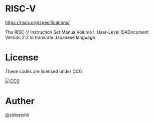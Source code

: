 # RISC-V 

https://riscv.org/specifications/

The RISC-V Instruction Set ManualVolume I: User-Level ISADocument Version 2.2
to transrate Japanese language.

# License

These codes are licensed under CC0.

[![CC0](http://i.creativecommons.org/p/zero/1.0/88x31.png "CC0")](http://creativecommons.org/publicdomain/zero/1.0/deed.ja)

# Auther

@shibatchii
